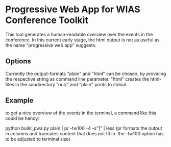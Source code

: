 # Progressive Web App for WIAS Conference Toolkit #

This tool generates a human-readable overview over the events in the conference.
In this current early stage, the html output is not as useful as the name "progressive web app" suggests.

## Options

Currently the output-formats "plain" and "html" can be chosen, by providing the respective string as command line parameter.
"html" creates the html-files in the subdirectory "out/" and "plain" prints to stdout.

## Example

to get a nice overview of the events in the terminal, a command like this could be handy:

python build_pwa.py plain | pr -tw100 -4 -s"|" | less
(pr formats the output in columns and truncates content that does not fit in. the -tw100 option has to be adjusted to terminal size)

